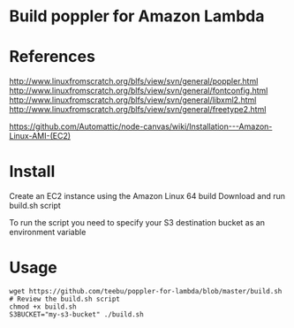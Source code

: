 # Build poppler for Amazon Lambda

# References
http://www.linuxfromscratch.org/blfs/view/svn/general/poppler.html
http://www.linuxfromscratch.org/blfs/view/svn/general/fontconfig.html
http://www.linuxfromscratch.org/blfs/view/svn/general/libxml2.html
http://www.linuxfromscratch.org/blfs/view/svn/general/freetype2.html

https://github.com/Automattic/node-canvas/wiki/Installation---Amazon-Linux-AMI-(EC2)

# Install
Create an EC2 instance using the Amazon Linux 64 build
Download and run build.sh script

To run the script you need to specify your S3 destination bucket as an environment variable
# Usage

```
wget https://github.com/teebu/poppler-for-lambda/blob/master/build.sh
# Review the build.sh script
chmod +x build.sh
S3BUCKET="my-s3-bucket" ./build.sh
```
